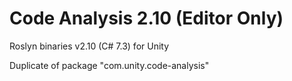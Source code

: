 # Code Analysis 2.10 (Editor Only)

Roslyn binaries v2.10 (C# 7.3) for Unity

Duplicate of package "com.unity.code-analysis"